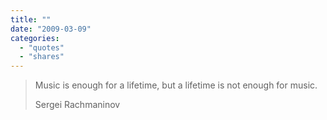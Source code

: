 ```yaml
---
title: ""
date: "2009-03-09"
categories: 
  - "quotes"
  - "shares"
---
```


> Music is enough for a lifetime, but a lifetime is not enough for music.
> 
> Sergei Rachmaninov
